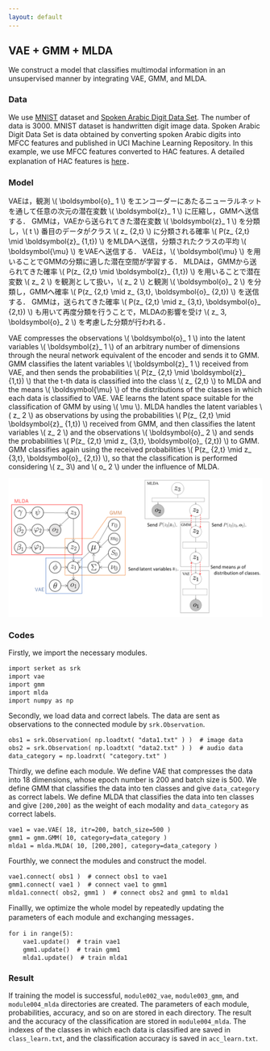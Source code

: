 ```yaml
---
layout: default
---
```

## VAE + GMM + MLDA
We construct a model that classifies multimodal information in an unsupervised manner by integrating VAE, GMM, and MLDA.

### Data
We use [MNIST](http://yann.lecun.com/exdb/mnist/) dataset and [Spoken Arabic Digit Data Set](https://archive.ics.uci.edu/ml/datasets/Spoken+Arabic+Digit).
The number of data is 3000.
MNIST dataset is handwritten digit image data.
Spoken Arabic Digit Data Set is data obtained by converting spoken Arabic digits into MFCC features and published in UCI Machine Learning Repository.
In this example, we use MFCC features converted to HAC features.
A detailed explanation of HAC features is [here](https://www.isca-speech.org/archive/interspeech_2008/i08_2554.html)．

### Model
VAEは，観測 \\( \boldsymbol{o}_ 1 \\) をエンコーダーにあたるニューラルネットを通して任意の次元の潜在変数 \\( \boldsymbol{z}_ 1 \\) に圧縮し，GMMへ送信する．
GMMは，VAEから送られてきた潜在変数 \\( \boldsymbol{z}_ 1 \\) を分類し，\\( t \\) 番目のデータがクラス \\( z_ {2,t} \\) に分類される確率 \\( P(z_ {2,t} \mid \boldsymbol{z}_ {1,t}) \\) をMLDAへ送信，分類されたクラスの平均 \\( \boldsymbol{\mu} \\) をVAEへ送信する．
VAEは，\\( \boldsymbol{\mu} \\) を用いることでGMMの分類に適した潜在空間が学習する．
MLDAは，GMMから送られてきた確率 \\( P(z_ {2,t} \mid \boldsymbol{z}_ {1,t}) \\) を用いることで潜在変数 \\( z_ 2 \\) を観測として扱い，\\( z_ 2 \\) と観測 \\( \boldsymbol{o}_ 2 \\) を分類し，GMMへ確率 \\( P(z_ {2,t} \mid z_ {3,t}, \boldsymbol{o}_ {2,t}) \\) を送信する．
GMMは，送られてきた確率 \\( P(z_ {2,t} \mid z_ {3,t}, \boldsymbol{o}_ {2,t}) \\) も用いて再度分類を行うことで，MLDAの影響を受け \\( z_ 3, \boldsymbol{o}_ 2 \\) を考慮した分類が行われる．

VAE compresses the observations \\( \boldsymbol{o}_ 1 \\) into the latent variables \\( \boldsymbol{z}_ 1 \\) of an arbitrary number of dimensions through the neural network equivalent of the encoder and sends it to GMM.
GMM classifies the latent variables \\( \boldsymbol{z}_ 1 \\) received from VAE, and then sends the probabilities \\( P(z_ {2,t} \mid \boldsymbol{z}_ {1,t}) \\) that the t-th data is classified into the class \\( z_ {2,t} \\) to MLDA and the means \\( \boldsymbol{\mu} \\) of the distributions of the classes in which each data is classified to VAE.
VAE learns the latent space suitable for the classification of GMM by using \\( \mu \\).
MLDA handles the latent variables \\( z_ 2 \\) as observations by using the probabilities \\( P(z_ {2,t} \mid \boldsymbol{z}_ {1,t}) \\) received from GMM, and then classifies the latent variables \\( z_ 2 \\) and the observations \\( \boldsymbol{o}_ 2 \\) and sends the probabilities \\( P(z_ {2,t} \mid z_ {3,t}, \boldsymbol{o}_ {2,t}) \\) to GMM.
GMM classifies again using the received probabilities \\( P(z_ {2,t} \mid z_ {3,t}, \boldsymbol{o}_ {2,t}) \\), so that the classification is performed considering \\( z_ 3\\) and \\( o_ 2 \\) under the influence of MLDA.

<div align="center">
<img src="img/vae-gmm-mlda/vae-gmm-mlda.png" width="750px">
</div>

### Codes
Firstly, we import the necessary modules.

```
import serket as srk
import vae
import gmm
import mlda
import numpy as np
```

Secondly, we load data and correct labels.
The data are sent as observations to the connected module by `srk.Observation`.

```
obs1 = srk.Observation( np.loadtxt( "data1.txt" ) )  # image data
obs2 = srk.Observation( np.loadtxt( "data2.txt" ) )  # audio data
data_category = np.loadrxt( "category.txt" )
```

Thirdly, we define each module.
We define VAE that compresses the data into 18 dimensions, whose epoch number is 200 and batch size is 500.
We define GMM that classifies the data into ten classes and give `data_category` as correct labels.
We define MLDA that classifies the data into ten classes and give `[200,200]` as the weight of each modality and  `data_category` as correct labels.

```
vae1 = vae.VAE( 18, itr=200, batch_size=500 )
gmm1 = gmm.GMM( 10, category=data_category )
mlda1 = mlda.MLDA( 10, [200,200], category=data_category )
```

Fourthly, we connect the modules and construct the model.

```
vae1.connect( obs1 )  # connect obs1 to vae1
gmm1.connect( vae1 )  # connect vae1 to gmm1
mlda1.connect( obs2, gmm1 )  # connect obs2 and gmm1 to mlda1
```

Finallly, we optimize the whole model by repeatedly updating the parameters of each module and exchanging messages．

```
for i in range(5):
    vae1.update()  # train vae1
    gmm1.update()  # train gmm1
    mlda1.update()  # train mlda1
```

### Result
If training the model is successful, `module002_vae`, `module003_gmm`, and `module004_mlda` directories are created.
The parameters of each module, probabilities, accuracy, and so on are stored in each directory.
The result and the accuracy of the classification are stored in `module004_mlda`.
The indexes of the classes in which each data is classified are saved in `class_learn.txt`, and the classification accuracy is saved in `acc_learn.txt`.
